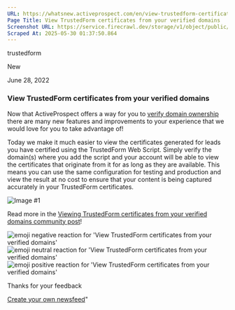```yaml
---
URL: https://whatsnew.activeprospect.com/en/view-trustedform-certificates-from-your-verified-domains
Page Title: View TrustedForm certificates from your verified domains
Screenshot URL: https://service.firecrawl.dev/storage/v1/object/public/media/screenshot-c5dbfe98-01a5-4e85-b7a7-f6f624bb0793.png
Scraped At: 2025-05-30 01:37:50.864
---
```

trustedform




New




June 28, 2022

### View TrustedForm certificates from your verified domains

Now that ActiveProspect offers a way for you to [verify domain ownership](https://community.activeprospect.com/posts/4649879-verify-domain-ownership) there are many new features and improvements to your experience that we would love for you to take advantage of!

Today we make it much easier to view the certificates generated for leads you have certified using the TrustedForm Web Script. Simply verify the domain(s) where you add the script and your account will be able to view the certificates that originate from it for as long as they are available. This means you can use the same configuration for testing and production and view the result at no cost to ensure that your content is being captured accurately in your TrustedForm certificates.

![Image #1](https://app.getbeamer.com/pictures?id=245698-77-977-9BAPvv70MTQMy77-9Ym4177-9be-_vVNfI2MXBE_vv718GR7vv71DIzIp&v=4)

Read more in the [Viewing TrustedForm certificates from your verified domains community post](https://community.activeprospect.com/posts/4739136-viewing-trustedform-certificates-from-your-verified-domains)!

![emoji negative reaction for 'View TrustedForm certificates from your verified domains'](https://app.getbeamer.com/images/emojiNeg.svg)![emoji neutral reaction for 'View TrustedForm certificates from your verified domains'](https://app.getbeamer.com/images/emojiNeut.svg)![emoji positive reaction for 'View TrustedForm certificates from your verified domains'](https://app.getbeamer.com/images/emojiPos.svg)

Thanks for your feedback

[Create your own newsfeed](https://www.getbeamer.com/?ref=watermark_MErKJCnu12412_public&company=ActiveProspect&watermarkRef=create&utm_term=MErKJCnu12412&utm_content=ActiveProspect&utm_source=standalone&utm_medium=footer&utm_campaign=create)"

